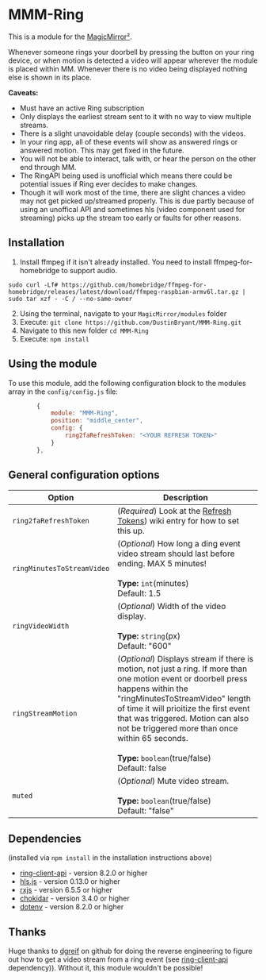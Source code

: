 # MMM-Ring

This is a module for the [MagicMirror²](https://github.com/MichMich/MagicMirror/).

Whenever someone rings your doorbell by pressing the button on your ring device, or when motion is detected a video will appear wherever the module is placed within MM. Whenever there is no video being displayed nothing else is shown in its place.

**Caveats:**

- Must have an active Ring subscription
- Only displays the earliest stream sent to it with no way to view multiple streams.
- There is a slight unavoidable delay (couple seconds) with the videos.
- In your ring app, all of these events will show as answered rings or answered motion. This may get fixed in the future.
- You will not be able to interact, talk with, or hear the person on the other end through MM.
- The RingAPI being used is unofficial which means there could be potential issues if Ring ever decides to make changes.
- Though it will work most of the time, there are slight chances a video may not get picked up/streamed properly. This is due partly because of using an unoffical API and sometimes hls (video component used for streaming) picks up the stream too early or faults for other reasons.

## Installation

1. Install ffmpeg if it isn't already installed. You need to install ffmpeg-for-homebridge to support audio.

```
sudo curl -Lf# https://github.com/homebridge/ffmpeg-for-homebridge/releases/latest/download/ffmpeg-raspbian-armv6l.tar.gz | sudo tar xzf - -C / --no-same-owner

```

2. Using the terminal, navigate to your `MagicMirror/modules` folder
3. Execute: `git clone https://github.com/DustinBryant/MMM-Ring.git`
4. Navigate to this new folder `cd MMM-Ring`
5. Execute: `npm install`

## Using the module

To use this module, add the following configuration block to the modules array in the `config/config.js` file:

```js
		{
			module: "MMM-Ring",
			position: "middle_center",
			config: {
				ring2faRefreshToken: "<YOUR REFRESH TOKEN>"
			}
		},
```

## General configuration options

| Option                     | Description                                                                                                                                 |
| -------------------------- | ------------------------------------------------------------------------------------------------------------------------------------------- |
| `ring2faRefreshToken`      | (_Required_) Look at the [Refresh Tokens](https://github.com/DustinBryant/MMM-Ring/wiki/Refresh-Tokens)) wiki entry for how to set this up. |
| `ringMinutesToStreamVideo` | (_Optional_) How long a ding event video stream should last before ending. MAX 5 minutes! <br><br>**Type:** `int`(minutes) <br>Default: 1.5 |
| `ringVideoWidth`           | (_Optional_) Width of the video display. <br><br>**Type:** `string`(px) <br>Default: "600"                                                  |
| `ringStreamMotion`         | (_Optional_) Displays stream if there is motion, not just a ring. If more than one motion event or doorbell press happens within the "ringMinutesToStreamVideo" length of time it will prioitize the first event that was triggered. Motion can also not be triggered more than once within 65 seconds.  <br><br>**Type:** `boolean`(true/false) <br>Default: false                                                  |
|`muted`| (_Optional_) Mute video stream. <br><br>**Type:** `boolean`(true/false) <br>Default: "false"  |

## Dependencies

(installed via `npm install` in the installation instructions above)

- [ring-client-api](https://www.npmjs.com/package/ring-client-api) - version 8.2.0 or higher
- [hls.js](https://www.npmjs.com/package/hls.js/v/canary) - version 0.13.0 or higher
- [rxjs](https://www.npmjs.com/package/rxjs) - version 6.5.5 or higher
- [chokidar](https://www.npmjs.com/package/chokidar) - version 3.4.0 or higher
- [dotenv](https://www.npmjs.com/package/dotenv) - version 8.2.0 or higher

## Thanks

Huge thanks to [dgreif](https://github.com/dgreif) on github for doing the reverse engineering to figure out how to get a video stream from a ring event (see [ring-client-api](https://www.npmjs.com/package/ring-client-api) dependency)). Without it, this module wouldn't be possible!
